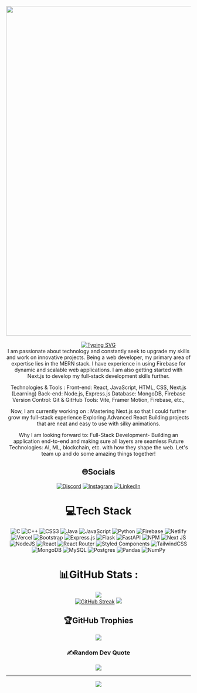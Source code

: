 <div align="center"><img src="https://user-images.githubusercontent.com/74038190/225813708-98b745f2-7d22-48cf-9150-083f1b00d6c9.gif" width="900" height="auto"></div>
<br>
<div align="center"><a href="https://git.io/typing-svg"><img src="https://readme-typing-svg.herokuapp.com?font=Fira+Code&weight=600&size=26&pause=1000&color=5FF727&background=FE67FF00&center=true&vCenter=true&width=600&lines=%F0%9F%91%8B+Hey+there!+I'm+Sanidhya+Vats+%F0%9F%92%BB;Mern+Stack+Developer" alt="Typing SVG" /></a><br>
I am passionate about technology and constantly seek to upgrade my skills and work on innovative projects. Being a web developer, my primary area of expertise lies in the MERN stack. I have experience in using Firebase for dynamic and scalable web applications. I am also getting started with Next.js to develop my full-stack development skills further.

Technologies & Tools :
Front-end: React, JavaScript, HTML, CSS, Next.js (Learning)
Back-end: Node.js, Express.js
Database: MongoDB, Firebase
Version Control: Git & GitHub
Tools: Vite, Framer Motion, Firebase, etc.,

Now, I am currently working on :
Mastering Next.js so that I could further grow my full-stack experience 
Exploring Advanced React 
Building projects that are neat and easy to use with silky animations. 

Why I am looking forward to:
Full-Stack Development- Building an application end-to-end and making sure all layers are seamless
Future Technologies: AI, ML, blockchain, etc. with how they shape the web. 
Let's team up and do some amazing things together!

## 🌐Socials
[![Discord](https://img.shields.io/badge/Discord-%237289DA.svg?logo=discord&logoColor=white)](htttps://discord.gg/sanidhya_vats) [![Instagram](https://img.shields.io/badge/Instagram-%23E4405F.svg?logo=Instagram&logoColor=white)](https://instagram.com/_vats14321) [![LinkedIn](https://img.shields.io/badge/LinkedIn-%230077B5.svg?logo=linkedin&logoColor=white)](https://www.linkedin.com/in/sanidhya-vats-9344522b7/)

# 💻Tech Stack
![C](https://img.shields.io/badge/c-%2300599C.svg?style=flat&logo=c&logoColor=white) ![C++](https://img.shields.io/badge/c++-%2300599C.svg?style=flat&logo=c%2B%2B&logoColor=white) ![CSS3](https://img.shields.io/badge/css3-%231572B6.svg?style=flat&logo=css3&logoColor=white) ![Java](https://img.shields.io/badge/java-%23ED8B00.svg?style=flat&logo=java&logoColor=white) ![JavaScript](https://img.shields.io/badge/javascript-%23323330.svg?style=flat&logo=javascript&logoColor=%23F7DF1E) ![Python](https://img.shields.io/badge/python-3670A0?style=flat&logo=python&logoColor=ffdd54) ![Firebase](https://img.shields.io/badge/firebase-%23039BE5.svg?style=flat&logo=firebase) ![Netlify](https://img.shields.io/badge/netlify-%23000000.svg?style=flat&logo=netlify&logoColor=#00C7B7) ![Vercel](https://img.shields.io/badge/vercel-%23000000.svg?style=flat&logo=vercel&logoColor=white) ![Bootstrap](https://img.shields.io/badge/bootstrap-%23563D7C.svg?style=flat&logo=bootstrap&logoColor=white) ![Express.js](https://img.shields.io/badge/express.js-%23404d59.svg?style=flat&logo=express&logoColor=%2361DAFB) ![Flask](https://img.shields.io/badge/flask-%23000.svg?style=flat&logo=flask&logoColor=white) ![FastAPI](https://img.shields.io/badge/FastAPI-005571?style=flat&logo=fastapi) ![NPM](https://img.shields.io/badge/NPM-%23000000.svg?style=flat&logo=npm&logoColor=white) ![Next JS](https://img.shields.io/badge/Next-black?style=flat&logo=next.js&logoColor=white) ![NodeJS](https://img.shields.io/badge/node.js-6DA55F?style=flat&logo=node.js&logoColor=white) ![React](https://img.shields.io/badge/react-%2320232a.svg?style=flat&logo=react&logoColor=%2361DAFB) ![React Router](https://img.shields.io/badge/React_Router-CA4245?style=flat&logo=react-router&logoColor=white) ![Styled Components](https://img.shields.io/badge/styled--components-DB7093?style=flat&logo=styled-components&logoColor=white) ![TailwindCSS](https://img.shields.io/badge/tailwindcss-%2338B2AC.svg?style=flat&logo=tailwind-css&logoColor=white) ![MongoDB](https://img.shields.io/badge/MongoDB-%234ea94b.svg?style=flat&logo=mongodb&logoColor=white) ![MySQL](https://img.shields.io/badge/mysql-%2300f.svg?style=flat&logo=mysql&logoColor=white) ![Postgres](https://img.shields.io/badge/postgres-%23316192.svg?style=flat&logo=postgresql&logoColor=white) ![Pandas](https://img.shields.io/badge/pandas-%23150458.svg?style=flat&logo=pandas&logoColor=white) ![NumPy](https://img.shields.io/badge/numpy-%23013243.svg?style=flat&logo=numpy&logoColor=white)
# 📊GitHub Stats :
![](https://github-readme-stats.vercel.app/api?username=Sanidhya14321&theme=gotham&hide_border=false&include_all_commits=false&count_private=false)<br/>
[![GitHub Streak](https://streak-stats.demolab.com/?user=Sanidhya14321&currStreakNum=2FD3EB&fire=pink&sideLabels=F00&date_format=[Y.]n.j)](https://git.io/streak-stats)
![](https://github-readme-stats.vercel.app/api/top-langs/?username=Sanidhya14321&theme=gotham&hide_border=false&include_all_commits=false&count_private=false&layout=compact)<br/>

## 🏆GitHub Trophies
![](https://github-trophies.vercel.app/?username=Sanidhya14321&theme=onedark&no-frame=true&no-bg=false&margin-w=4)

### ✍️Random Dev Quote
![](https://quotes-github-readme.vercel.app/api?type=horizontal&theme=dark)

---
[![](https://visitcount.itsvg.in/api?id=Sanidhya14321&icon=0&color=0)](https://visitcount.itsvg.in)
